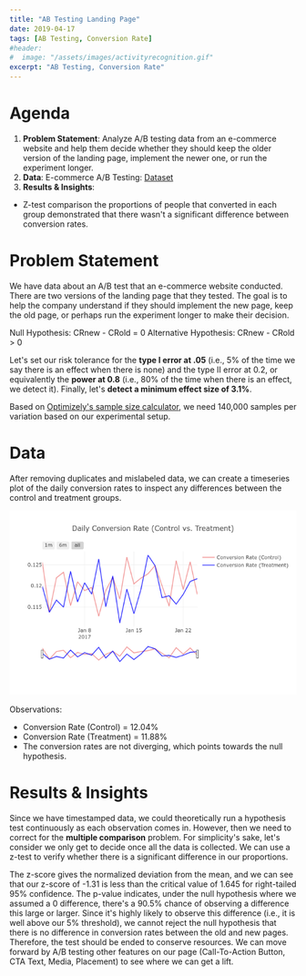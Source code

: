 ```yaml
---
title: "AB Testing Landing Page"
date: 2019-04-17
tags: [AB Testing, Conversion Rate]
#header:
#  image: "/assets/images/activityrecognition.gif"
excerpt: "AB Testing, Conversion Rate"
---
```


# Agenda 

1. **Problem Statement**: Analyze A/B testing data from an e-commerce website and help them decide whether they should keep the older version of the landing page, implement the newer one, or run the experiment longer.
2. **Data**: E-commerce A/B Testing: [Dataset](https://www.kaggle.com/zhangluyuan/ab-testing)
3. **Results & Insights**:
* Z-test comparison the proportions of people that converted in each group demonstrated that there wasn't a significant difference between conversion rates.

# Problem Statement

We have data about an A/B test that an e-commerce website conducted. There are two versions of the landing page that they tested. The goal is to help the company understand if they should implement the new page, keep the old page, or perhaps run the experiment longer to make their decision.

Null Hypothesis:  CRnew - CRold = 0
Alternative Hypothesis: CRnew - CRold > 0

Let's set our risk tolerance for the **type I error at .05** (i.e., 5% of the time we say there is an effect when there is none) and the type II error at 0.2, or equivalently the **power at 0.8** (i.e., 80% of the time when there is an effect, we detect it). Finally, let's **detect a minimum effect size of 3.1%**.

Based on [Optimizely's sample size calculator](https://www.optimizely.com/sample-size-calculator/?conversion=12&effect=3&significance=95), we need 140,000 samples per variation based on our experimental setup.

# Data

After removing duplicates and mislabeled data, we can create a timeseries plot of the daily conversion rates to inspect any differences between the control and treatment groups.

<img src="/assets/images/ab_testing.png"/>

Observations: 
* Conversion Rate (Control) = 12.04%
* Conversion Rate (Treatment) = 11.88%
* The conversion rates are not diverging, which points towards the null hypothesis.

# Results & Insights

Since we have timestamped data, we could theoretically run a hypothesis test continuously as each observation comes in. However, then we need to correct for the **multiple comparison** problem. For simplicity's sake, let's consider we only get to decide once all the data is collected. We can use a z-test to verify whether there is a significant difference in our proportions. 

The z-score gives the normalized deviation from the mean, and we can see that our z-score of -1.31 is less than the critical value of 1.645  for right-tailed 95% confidence. The p-value indicates, under the null hypothesis where we assumed a 0 difference, there's a 90.5% chance of observing a difference this large or larger. Since it's highly likely to observe this difference (i.e., it is well above our 5% threshold), we cannot reject the null hypothesis that there is no difference in conversion rates between the old and new pages. Therefore, the test should be ended to conserve resources. We can move forward by A/B testing other features on our page (Call-To-Action Button, CTA Text, Media, Placement) to see where we can get a lift.

